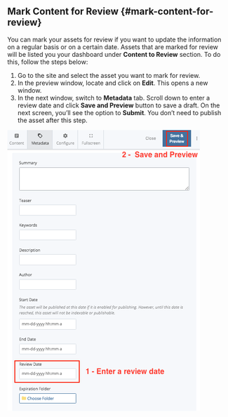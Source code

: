 ## Mark Content for Review {#mark-content-for-review}

You can mark your assets for review if you want to update the information on a regular basis or on a certain date. Assets that are marked for review will be listed you your dashboard under **Content to Review** section. To do this, follow the steps below:

1.  Go to the site and select the asset you want to mark for review.
2.  In the preview window, locate and click on **Edit**. This opens a new window.
3.  In the next window, switch to **Metadata** tab. Scroll down to enter a review date and click **Save and Preview** button to save a draft. On the next screen, you’ll see the option to **Submit**. You don’t need to publish the asset after this step.

![121](../assets/121.png)